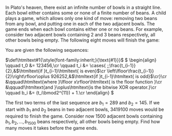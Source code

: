 In Plato's heaven, there exist an infinite number of bowls in a straight line.
Each bowl either contains some or none of a finite number of beans.
A child plays a game, which allows only one kind of move: removing two beans from any bowl, and putting one in each of the two adjacent bowls. The game ends when each bowl contains either one or no beans.
For example, consider two adjacent bowls containing $2$ and $3$ beans respectively, all other bowls being empty. The following eight moves will finish the game:

You are given the following sequences:

$\def\htmltext#1{\style{font-family:inherit;}{\text{#1}}}$
$
\begin{align}
\qquad t_0 &= 123456,\cr
\qquad t_i &= \cases{
\;\;\frac{t_{i-1}}{2},&$\htmltext{if }t_{i-1}\htmltext{ is even}$\cr
\left\lfloor\frac{t_{i-1}}{2}\right\rfloor\oplus 926252,&$\htmltext{if }t_{i-1}\htmltext{ is odd}$\cr}\cr
&\qquad\htmltext{where }\lfloor x\rfloor\htmltext{ is the floor function }\cr
&\qquad\!\htmltext{and }\oplus\htmltext{is the bitwise XOR operator.}\cr
\qquad b_i &= (t_i\bmod2^{11}) + 1.\cr
\end{align}
$

The first two terms of the last sequence are $b_1 = 289$ and $b_2 = 145$.
If we start with $b_1$ and $b_2$ beans in two adjacent bowls, $3419100$ moves would be required to finish the game.
Consider now $1500$ adjacent bowls containing $b_1, b_2, \ldots, b_{1500}$ beans respectively, all other bowls being empty. Find how many moves it takes before the game ends.
